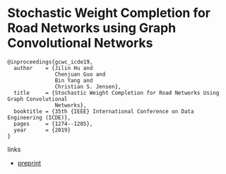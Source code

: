 # Stochastic Weight Completion for Road Networks using Graph Convolutional Networks

```
@inproceedings{gcwc_icde19,
  author    = {Jilin Hu and
               Chenjuan Guo and
               Bin Yang and
               Christian S. Jensen},
  title     = {Stochastic Weight Completion for Road Networks Using Graph Convolutional
               Networks},
  booktitle = {35th {IEEE} International Conference on Data Engineering (ICDE)},
  pages     = {1274--1285},
  year      = {2019}
}
```

links
- [preprint](http://people.cs.aau.dk/~byang/papers/ICDE2019-GCWC.pdf)
